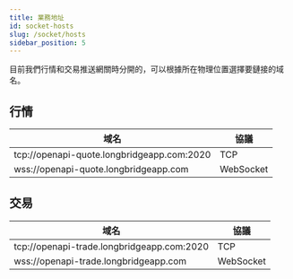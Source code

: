```yaml
---
title: 業務地址
id: socket-hosts
slug: /socket/hosts
sidebar_position: 5
---
```


目前我們行情和交易推送網關時分開的，可以根據所在物理位置選擇要鏈接的域名。

## 行情

| 域名                                       | 協議      |
| ------------------------------------------ | --------- |
| tcp://openapi-quote.longbridgeapp.com:2020 | TCP       |
| wss://openapi-quote.longbridgeapp.com      | WebSocket |

## 交易

| 域名                                       | 協議      |
| ------------------------------------------ | --------- |
| tcp://openapi-trade.longbridgeapp.com:2020 | TCP       |
| wss://openapi-trade.longbridgeapp.com      | WebSocket |
